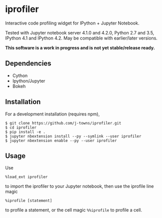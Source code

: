 # iprofiler
Interactive code profiling widget for IPython + Jupyter Notebook.

Tested with Jupyter notebook server 4.1.0 and 4.2.0, Python 2.7 and 3.5, IPython 4.1 and IPython 4.2. May be compatible with earlier/later versions.

**This software is a work in progress and is not yet stable/release ready.**

## Dependencies
+ Cython
+ Ipython/Jupyter
+ Bokeh

## Installation
For a development installation (requires npm),

    $ git clone https://github.com/j-towns/iprofiler.git
    $ cd iprofiler
    $ pip install -e .
    $ jupyter nbextension install --py --symlink --user iprofiler
    $ jupyter nbextension enable --py --user iprofiler

## Usage
Use
```
%load_ext iprofiler
```
to import the iprofiler to your Jupyter notebook, then use the iprofile line magic
```
%iprofile [statement]
```
to profile a statement, or the cell magic `%%iprofile` to profile a cell.
